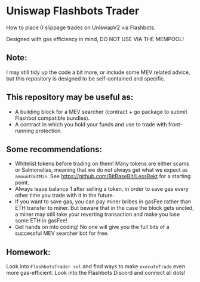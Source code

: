 # Uniswap Flashbots Trader

How to place 0 slippage trades on UniswapV2 via Flashbots.

Designed with gas efficiency in mind, DO NOT USE VIA THE MEMPOOL!

## Note:

I may still tidy up the code a bit more, or include some MEV related advice, but this repository is designed to be self-contained and specific.

## This repository may be useful as:
- A building block for a MEV searcher (contract + go package to submit Flashbot compatible bundles).
- A contract in which you hold your funds and use to trade with front-running protection.

## Some recommendations:

- Whitelist tokens before trading on them! Many tokens are either scams or Salmonellas, meaning that we do not always get what we expect as `amountOutMin`. See https://github.com/BitBaseBit/LessRekt for a starting point.
- Always leave balance 1 after selling a token, in order to save gas every other time you trade with it in the future.
- If you want to save gas, you can pay miner bribes in gasFee rather than ETH transfer to miner. But beware that in the case the block gets uncled, a miner may still take your reverting transaction and make you lose some ETH in gasFee!
- Get hands on into coding! No one will give you the full bits of a successful MEV searcher bot for free.

## Homework:

Look into `FlashbotsTrader.sol` and find ways to make `executeTrade` even more gas-efficient. Look into the Flashbots Discord and connect all dots!
